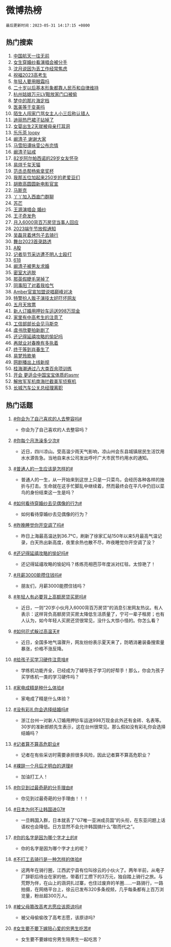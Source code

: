 # 微博热榜

`最后更新时间：2023-05-31 14:17:15 +0800`

## 热门搜索

1. [中国航天一往无前](https://m.weibo.cn/search?containerid=100103type%3D1%26t%3D10%26q%3D%23%E4%B8%AD%E5%9B%BD%E8%88%AA%E5%A4%A9%E4%B8%80%E5%BE%80%E6%97%A0%E5%89%8D%23&stream_entry_id=51&isnewpage=1&extparam=seat%3D1%26c_type%3D51%26filter_type%3Drealtimehot%26cate%3D10103%26dgr%3D0%26stream_entry_id%3D51%26pos%3D0%26display_time%3D1685513833%26pre_seqid%3D168551383385304829198&luicode=10000011&lfid=106003type%253D25%2526t%253D3%2526disable_hot%253D1%2526filter_type%253Drealtimehot)
1. [女生穿婚纱看演唱会被分手](https://m.weibo.cn/search?containerid=100103type%3D1%26t%3D10%26q%3D%23%E5%A5%B3%E7%94%9F%E7%A9%BF%E5%A9%9A%E7%BA%B1%E7%9C%8B%E6%BC%94%E5%94%B1%E4%BC%9A%E8%A2%AB%E5%88%86%E6%89%8B%23&stream_entry_id=31&isnewpage=1&extparam=seat%3D1%26lcate%3D5001%26c_type%3D31%26realpos%3D1%26cate%3D5001%26band_rank%3D1%26pos%3D0%26stream_entry_id%3D31%26filter_type%3Drealtimehot%26flag%3D2%26q%3D%2523%25E5%25A5%25B3%25E7%2594%259F%25E7%25A9%25BF%25E5%25A9%259A%25E7%25BA%25B1%25E7%259C%258B%25E6%25BC%2594%25E5%2594%25B1%25E4%25BC%259A%25E8%25A2%25AB%25E5%2588%2586%25E6%2589%258B%2523%26dgr%3D0%26display_time%3D1685513833%26pre_seqid%3D168551383385304829198&luicode=10000011&lfid=106003type%253D25%2526t%253D3%2526disable_hot%253D1%2526filter_type%253Drealtimehot)
1. [沈月说因为丢工作经常焦虑](https://m.weibo.cn/search?containerid=100103type%3D1%26t%3D10%26q%3D%23%E6%B2%88%E6%9C%88%E8%AF%B4%E5%9B%A0%E4%B8%BA%E4%B8%A2%E5%B7%A5%E4%BD%9C%E7%BB%8F%E5%B8%B8%E7%84%A6%E8%99%91%23&stream_entry_id=31&isnewpage=1&extparam=seat%3D1%26lcate%3D5001%26c_type%3D31%26realpos%3D2%26cate%3D5001%26band_rank%3D2%26pos%3D1%26stream_entry_id%3D31%26filter_type%3Drealtimehot%26flag%3D2%26q%3D%2523%25E6%25B2%2588%25E6%259C%2588%25E8%25AF%25B4%25E5%259B%25A0%25E4%25B8%25BA%25E4%25B8%25A2%25E5%25B7%25A5%25E4%25BD%259C%25E7%25BB%258F%25E5%25B8%25B8%25E7%2584%25A6%25E8%2599%2591%2523%26dgr%3D0%26display_time%3D1685513833%26pre_seqid%3D168551383385304829198&luicode=10000011&lfid=106003type%253D25%2526t%253D3%2526disable_hot%253D1%2526filter_type%253Drealtimehot)
1. [祝福2023高考生](https://m.weibo.cn/search?containerid=100103type%3D1%26t%3D10%26q%3D%23%E7%A5%9D%E7%A6%8F2023%E9%AB%98%E8%80%83%E7%94%9F%23&stream_entry_id=31&isnewpage=1&extparam=seat%3D1%26lcate%3D5001%26c_type%3D31%26realpos%3D3%26cate%3D5001%26band_rank%3D3%26pos%3D2%26stream_entry_id%3D31%26filter_type%3Drealtimehot%26flag%3D0%26q%3D%2523%25E7%25A5%259D%25E7%25A6%258F2023%25E9%25AB%2598%25E8%2580%2583%25E7%2594%259F%2523%26dgr%3D0%26display_time%3D1685513833%26pre_seqid%3D168551383385304829198&luicode=10000011&lfid=106003type%253D25%2526t%253D3%2526disable_hot%253D1%2526filter_type%253Drealtimehot)
1. [年轻人要用眼霜吗](https://m.weibo.cn/search?containerid=100103type%3D1%26t%3D10%26q%3D%23%E5%B9%B4%E8%BD%BB%E4%BA%BA%E8%A6%81%E7%94%A8%E7%9C%BC%E9%9C%9C%E5%90%97%23&stream_entry_id=31&isnewpage=1&extparam=seat%3D1%26c_type%3D31%26cate%3D5001%26band_rank%3D4%26pos%3D3%26dgr%3D0%26lcate%3D5001%26is_ad_pos%3D1%26filter_type%3Drealtimehot%26stream_entry_id%3D31%26adid%3D190485%26q%3D%2523%25E5%25B9%25B4%25E8%25BD%25BB%25E4%25BA%25BA%25E8%25A6%2581%25E7%2594%25A8%25E7%259C%25BC%25E9%259C%259C%25E5%2590%2597%2523%26topic_ad%3D1%26display_time%3D1685513833%26pre_seqid%3D168551383385304829198&luicode=10000011&lfid=106003type%253D25%2526t%253D3%2526disable_hot%253D1%2526filter_type%253Drealtimehot)
1. [二十岁以后基本形象都靠人民币和自律维持](https://m.weibo.cn/search?containerid=100103type%3D1%26t%3D10%26q%3D%E4%BA%8C%E5%8D%81%E5%B2%81%E4%BB%A5%E5%90%8E%E5%9F%BA%E6%9C%AC%E5%BD%A2%E8%B1%A1%E9%83%BD%E9%9D%A0%E4%BA%BA%E6%B0%91%E5%B8%81%E5%92%8C%E8%87%AA%E5%BE%8B%E7%BB%B4%E6%8C%81&stream_entry_id=31&isnewpage=1&extparam=seat%3D1%26lcate%3D5001%26c_type%3D31%26realpos%3D4%26cate%3D5001%26band_rank%3D4%26pos%3D4%26stream_entry_id%3D31%26filter_type%3Drealtimehot%26flag%3D2%26q%3D%25E4%25BA%258C%25E5%258D%2581%25E5%25B2%2581%25E4%25BB%25A5%25E5%2590%258E%25E5%259F%25BA%25E6%259C%25AC%25E5%25BD%25A2%25E8%25B1%25A1%25E9%2583%25BD%25E9%259D%25A0%25E4%25BA%25BA%25E6%25B0%2591%25E5%25B8%2581%25E5%2592%258C%25E8%2587%25AA%25E5%25BE%258B%25E7%25BB%25B4%25E6%258C%2581%26dgr%3D0%26display_time%3D1685513833%26pre_seqid%3D168551383385304829198&luicode=10000011&lfid=106003type%253D25%2526t%253D3%2526disable_hot%253D1%2526filter_type%253Drealtimehot)
1. [杭州姑娘万元LV鞋放家门口被偷](https://m.weibo.cn/search?containerid=100103type%3D1%26t%3D10%26q%3D%23%E6%9D%AD%E5%B7%9E%E5%A7%91%E5%A8%98%E4%B8%87%E5%85%83LV%E9%9E%8B%E6%94%BE%E5%AE%B6%E9%97%A8%E5%8F%A3%E8%A2%AB%E5%81%B7%23&stream_entry_id=31&isnewpage=1&extparam=seat%3D1%26lcate%3D5001%26c_type%3D31%26realpos%3D5%26cate%3D5001%26band_rank%3D5%26pos%3D5%26stream_entry_id%3D31%26filter_type%3Drealtimehot%26flag%3D2%26q%3D%2523%25E6%259D%25AD%25E5%25B7%259E%25E5%25A7%2591%25E5%25A8%2598%25E4%25B8%2587%25E5%2585%2583LV%25E9%259E%258B%25E6%2594%25BE%25E5%25AE%25B6%25E9%2597%25A8%25E5%258F%25A3%25E8%25A2%25AB%25E5%2581%25B7%2523%26dgr%3D0%26display_time%3D1685513833%26pre_seqid%3D168551383385304829198&luicode=10000011&lfid=106003type%253D25%2526t%253D3%2526disable_hot%253D1%2526filter_type%253Drealtimehot)
1. [梦中的那片海定档](https://m.weibo.cn/search?containerid=100103type%3D1%26t%3D10%26q%3D%23%E6%A2%A6%E4%B8%AD%E7%9A%84%E9%82%A3%E7%89%87%E6%B5%B7%E5%AE%9A%E6%A1%A3%23&stream_entry_id=31&isnewpage=1&extparam=seat%3D1%26lcate%3D5001%26c_type%3D31%26realpos%3D6%26cate%3D5001%26band_rank%3D6%26pos%3D6%26stream_entry_id%3D31%26filter_type%3Drealtimehot%26flag%3D16%26q%3D%2523%25E6%25A2%25A6%25E4%25B8%25AD%25E7%259A%2584%25E9%2582%25A3%25E7%2589%2587%25E6%25B5%25B7%25E5%25AE%259A%25E6%25A1%25A3%2523%26dgr%3D0%26display_time%3D1685513833%26pre_seqid%3D168551383385304829198&luicode=10000011&lfid=106003type%253D25%2526t%253D3%2526disable_hot%253D1%2526filter_type%253Drealtimehot)
1. [医美等于变美吗](https://m.weibo.cn/search?containerid=100103type%3D1%26t%3D10%26q%3D%23%E5%8C%BB%E7%BE%8E%E7%AD%89%E4%BA%8E%E5%8F%98%E7%BE%8E%E5%90%97%23&stream_entry_id=31&isnewpage=1&extparam=seat%3D1%26c_type%3D31%26cate%3D5001%26band_rank%3D7%26pos%3D7%26dgr%3D0%26lcate%3D5001%26is_ad_pos%3D1%26filter_type%3Drealtimehot%26stream_entry_id%3D31%26adid%3D190483%26q%3D%2523%25E5%258C%25BB%25E7%25BE%258E%25E7%25AD%2589%25E4%25BA%258E%25E5%258F%2598%25E7%25BE%258E%25E5%2590%2597%2523%26topic_ad%3D1%26display_time%3D1685513833%26pre_seqid%3D168551383385304829198&luicode=10000011&lfid=106003type%253D25%2526t%253D3%2526disable_hot%253D1%2526filter_type%253Drealtimehot)
1. [陌生人闯家门骂女主人小三后称认错人](https://m.weibo.cn/search?containerid=100103type%3D1%26t%3D10%26q%3D%23%E9%99%8C%E7%94%9F%E4%BA%BA%E9%97%AF%E5%AE%B6%E9%97%A8%E9%AA%82%E5%A5%B3%E4%B8%BB%E4%BA%BA%E5%B0%8F%E4%B8%89%E5%90%8E%E7%A7%B0%E8%AE%A4%E9%94%99%E4%BA%BA%23&stream_entry_id=31&isnewpage=1&extparam=seat%3D1%26lcate%3D5001%26c_type%3D31%26realpos%3D7%26cate%3D5001%26band_rank%3D7%26pos%3D8%26stream_entry_id%3D31%26filter_type%3Drealtimehot%26flag%3D1%26q%3D%2523%25E9%2599%258C%25E7%2594%259F%25E4%25BA%25BA%25E9%2597%25AF%25E5%25AE%25B6%25E9%2597%25A8%25E9%25AA%2582%25E5%25A5%25B3%25E4%25B8%25BB%25E4%25BA%25BA%25E5%25B0%258F%25E4%25B8%2589%25E5%2590%258E%25E7%25A7%25B0%25E8%25AE%25A4%25E9%2594%2599%25E4%25BA%25BA%2523%26dgr%3D0%26display_time%3D1685513833%26pre_seqid%3D168551383385304829198&luicode=10000011&lfid=106003type%253D25%2526t%253D3%2526disable_hot%253D1%2526filter_type%253Drealtimehot)
1. [迪丽热巴裙子钻掉了](https://m.weibo.cn/search?containerid=100103type%3D1%26t%3D10%26q%3D%23%E8%BF%AA%E4%B8%BD%E7%83%AD%E5%B7%B4%E8%A3%99%E5%AD%90%E9%92%BB%E6%8E%89%E4%BA%86%23&stream_entry_id=31&isnewpage=1&extparam=seat%3D1%26lcate%3D5001%26c_type%3D31%26realpos%3D8%26cate%3D5001%26band_rank%3D8%26pos%3D9%26stream_entry_id%3D31%26filter_type%3Drealtimehot%26flag%3D0%26q%3D%2523%25E8%25BF%25AA%25E4%25B8%25BD%25E7%2583%25AD%25E5%25B7%25B4%25E8%25A3%2599%25E5%25AD%2590%25E9%2592%25BB%25E6%258E%2589%25E4%25BA%2586%2523%26dgr%3D0%26display_time%3D1685513833%26pre_seqid%3D168551383385304829198&luicode=10000011&lfid=106003type%253D25%2526t%253D3%2526disable_hot%253D1%2526filter_type%253Drealtimehot)
1. [女婴出生2天就被母亲打耳洞](https://m.weibo.cn/search?containerid=100103type%3D1%26t%3D10%26q%3D%23%E5%A5%B3%E5%A9%B4%E5%87%BA%E7%94%9F2%E5%A4%A9%E5%B0%B1%E8%A2%AB%E6%AF%8D%E4%BA%B2%E6%89%93%E8%80%B3%E6%B4%9E%23&stream_entry_id=31&isnewpage=1&extparam=seat%3D1%26lcate%3D5001%26c_type%3D31%26realpos%3D9%26cate%3D5001%26band_rank%3D9%26pos%3D10%26stream_entry_id%3D31%26filter_type%3Drealtimehot%26flag%3D0%26q%3D%2523%25E5%25A5%25B3%25E5%25A9%25B4%25E5%2587%25BA%25E7%2594%259F2%25E5%25A4%25A9%25E5%25B0%25B1%25E8%25A2%25AB%25E6%25AF%258D%25E4%25BA%25B2%25E6%2589%2593%25E8%2580%25B3%25E6%25B4%259E%2523%26dgr%3D0%26display_time%3D1685513833%26pre_seqid%3D168551383385304829198&luicode=10000011&lfid=106003type%253D25%2526t%253D3%2526disable_hot%253D1%2526filter_type%253Drealtimehot)
1. [乐乐茶 loopy](https://m.weibo.cn/search?containerid=100103type%3D1%26t%3D10%26q%3D%E4%B9%90%E4%B9%90%E8%8C%B6+loopy&stream_entry_id=31&isnewpage=1&extparam=seat%3D1%26lcate%3D5001%26c_type%3D31%26realpos%3D10%26cate%3D5001%26band_rank%3D10%26pos%3D11%26stream_entry_id%3D31%26filter_type%3Drealtimehot%26flag%3D1%26q%3D%25E4%25B9%2590%25E4%25B9%2590%25E8%258C%25B6%2520loopy%26dgr%3D0%26display_time%3D1685513833%26pre_seqid%3D168551383385304829198&luicode=10000011&lfid=106003type%253D25%2526t%253D3%2526disable_hot%253D1%2526filter_type%253Drealtimehot)
1. [阚清子 谢谢大家](https://m.weibo.cn/search?containerid=100103type%3D1%26t%3D10%26q%3D%E9%98%9A%E6%B8%85%E5%AD%90+%E8%B0%A2%E8%B0%A2%E5%A4%A7%E5%AE%B6&stream_entry_id=31&isnewpage=1&extparam=seat%3D1%26lcate%3D5001%26c_type%3D31%26realpos%3D11%26cate%3D5001%26band_rank%3D11%26pos%3D12%26stream_entry_id%3D31%26filter_type%3Drealtimehot%26flag%3D2%26q%3D%25E9%2598%259A%25E6%25B8%2585%25E5%25AD%2590%2520%25E8%25B0%25A2%25E8%25B0%25A2%25E5%25A4%25A7%25E5%25AE%25B6%26dgr%3D0%26display_time%3D1685513833%26pre_seqid%3D168551383385304829198&luicode=10000011&lfid=106003type%253D25%2526t%253D3%2526disable_hot%253D1%2526filter_type%253Drealtimehot)
1. [马雪阳谭咏雯公布恋情](https://m.weibo.cn/search?containerid=100103type%3D1%26t%3D10%26q%3D%23%E9%A9%AC%E9%9B%AA%E9%98%B3%E8%B0%AD%E5%92%8F%E9%9B%AF%E5%85%AC%E5%B8%83%E6%81%8B%E6%83%85%23&stream_entry_id=31&isnewpage=1&extparam=seat%3D1%26lcate%3D5001%26c_type%3D31%26realpos%3D12%26cate%3D5001%26band_rank%3D12%26pos%3D13%26stream_entry_id%3D31%26filter_type%3Drealtimehot%26flag%3D1%26q%3D%2523%25E9%25A9%25AC%25E9%259B%25AA%25E9%2598%25B3%25E8%25B0%25AD%25E5%2592%258F%25E9%259B%25AF%25E5%2585%25AC%25E5%25B8%2583%25E6%2581%258B%25E6%2583%2585%2523%26dgr%3D0%26display_time%3D1685513833%26pre_seqid%3D168551383385304829198&luicode=10000011&lfid=106003type%253D25%2526t%253D3%2526disable_hot%253D1%2526filter_type%253Drealtimehot)
1. [阚清子钻戒](https://m.weibo.cn/search?containerid=100103type%3D1%26t%3D10%26q%3D%23%E9%98%9A%E6%B8%85%E5%AD%90%E9%92%BB%E6%88%92%23&stream_entry_id=31&isnewpage=1&extparam=seat%3D1%26lcate%3D5001%26c_type%3D31%26realpos%3D13%26cate%3D5001%26band_rank%3D13%26pos%3D14%26stream_entry_id%3D31%26filter_type%3Drealtimehot%26flag%3D1%26q%3D%2523%25E9%2598%259A%25E6%25B8%2585%25E5%25AD%2590%25E9%2592%25BB%25E6%2588%2592%2523%26dgr%3D0%26display_time%3D1685513833%26pre_seqid%3D168551383385304829198&luicode=10000011&lfid=106003type%253D25%2526t%253D3%2526disable_hot%253D1%2526filter_type%253Drealtimehot)
1. [82岁阿尔帕西诺的29岁女友怀孕](https://m.weibo.cn/search?containerid=100103type%3D1%26t%3D10%26q%3D%2382%E5%B2%81%E9%98%BF%E5%B0%94%E5%B8%95%E8%A5%BF%E8%AF%BA%E7%9A%8429%E5%B2%81%E5%A5%B3%E5%8F%8B%E6%80%80%E5%AD%95%23&stream_entry_id=31&isnewpage=1&extparam=seat%3D1%26lcate%3D5001%26c_type%3D31%26realpos%3D14%26cate%3D5001%26band_rank%3D14%26pos%3D15%26stream_entry_id%3D31%26filter_type%3Drealtimehot%26flag%3D0%26q%3D%252382%25E5%25B2%2581%25E9%2598%25BF%25E5%25B0%2594%25E5%25B8%2595%25E8%25A5%25BF%25E8%25AF%25BA%25E7%259A%258429%25E5%25B2%2581%25E5%25A5%25B3%25E5%258F%258B%25E6%2580%2580%25E5%25AD%2595%2523%26dgr%3D0%26display_time%3D1685513833%26pre_seqid%3D168551383385304829198&luicode=10000011&lfid=106003type%253D25%2526t%253D3%2526disable_hot%253D1%2526filter_type%253Drealtimehot)
1. [易烊千玺天猫](https://m.weibo.cn/search?containerid=100103type%3D1%26t%3D10%26q%3D%23%E6%98%93%E7%83%8A%E5%8D%83%E7%8E%BA%E5%A4%A9%E7%8C%AB%23&stream_entry_id=31&isnewpage=1&extparam=seat%3D1%26lcate%3D5001%26c_type%3D31%26realpos%3D15%26cate%3D5001%26band_rank%3D15%26pos%3D16%26stream_entry_id%3D31%26filter_type%3Drealtimehot%26flag%3D0%26adid%3D191129%26q%3D%2523%25E6%2598%2593%25E7%2583%258A%25E5%258D%2583%25E7%258E%25BA%25E5%25A4%25A9%25E7%258C%25AB%2523%26dgr%3D0%26display_time%3D1685513833%26pre_seqid%3D168551383385304829198&luicode=10000011&lfid=106003type%253D25%2526t%253D3%2526disable_hot%253D1%2526filter_type%253Drealtimehot)
1. [范丞丞帮杨紫拿奖杯](https://m.weibo.cn/search?containerid=100103type%3D1%26t%3D10%26q%3D%23%E8%8C%83%E4%B8%9E%E4%B8%9E%E5%B8%AE%E6%9D%A8%E7%B4%AB%E6%8B%BF%E5%A5%96%E6%9D%AF%23&stream_entry_id=31&isnewpage=1&extparam=seat%3D1%26lcate%3D5001%26c_type%3D31%26realpos%3D16%26cate%3D5001%26band_rank%3D16%26pos%3D17%26stream_entry_id%3D31%26filter_type%3Drealtimehot%26flag%3D1%26q%3D%2523%25E8%258C%2583%25E4%25B8%259E%25E4%25B8%259E%25E5%25B8%25AE%25E6%259D%25A8%25E7%25B4%25AB%25E6%258B%25BF%25E5%25A5%2596%25E6%259D%25AF%2523%26dgr%3D0%26display_time%3D1685513833%26pre_seqid%3D168551383385304829198&luicode=10000011&lfid=106003type%253D25%2526t%253D3%2526disable_hot%253D1%2526filter_type%253Drealtimehot)
1. [我那五位加起来250岁的老爱豆们](https://m.weibo.cn/search?containerid=100103type%3D1%26t%3D10%26q%3D%23%E6%88%91%E9%82%A3%E4%BA%94%E4%BD%8D%E5%8A%A0%E8%B5%B7%E6%9D%A5250%E5%B2%81%E7%9A%84%E8%80%81%E7%88%B1%E8%B1%86%E4%BB%AC%23&stream_entry_id=31&isnewpage=1&extparam=seat%3D1%26lcate%3D5001%26c_type%3D31%26realpos%3D17%26cate%3D5001%26band_rank%3D17%26pos%3D18%26stream_entry_id%3D31%26filter_type%3Drealtimehot%26flag%3D1%26q%3D%2523%25E6%2588%2591%25E9%2582%25A3%25E4%25BA%2594%25E4%25BD%258D%25E5%258A%25A0%25E8%25B5%25B7%25E6%259D%25A5250%25E5%25B2%2581%25E7%259A%2584%25E8%2580%2581%25E7%2588%25B1%25E8%25B1%2586%25E4%25BB%25AC%2523%26dgr%3D0%26display_time%3D1685513833%26pre_seqid%3D168551383385304829198&luicode=10000011&lfid=106003type%253D25%2526t%253D3%2526disable_hot%253D1%2526filter_type%253Drealtimehot)
1. [胡歌高圆圆新电影官宣](https://m.weibo.cn/search?containerid=100103type%3D1%26t%3D10%26q%3D%23%E8%83%A1%E6%AD%8C%E9%AB%98%E5%9C%86%E5%9C%86%E6%96%B0%E7%94%B5%E5%BD%B1%E5%AE%98%E5%AE%A3%23&stream_entry_id=31&isnewpage=1&extparam=seat%3D1%26lcate%3D5001%26c_type%3D31%26realpos%3D18%26cate%3D5001%26band_rank%3D18%26pos%3D19%26stream_entry_id%3D31%26filter_type%3Drealtimehot%26flag%3D0%26q%3D%2523%25E8%2583%25A1%25E6%25AD%258C%25E9%25AB%2598%25E5%259C%2586%25E5%259C%2586%25E6%2596%25B0%25E7%2594%25B5%25E5%25BD%25B1%25E5%25AE%2598%25E5%25AE%25A3%2523%26dgr%3D0%26display_time%3D1685513833%26pre_seqid%3D168551383385304829198&luicode=10000011&lfid=106003type%253D25%2526t%253D3%2526disable_hot%253D1%2526filter_type%253Drealtimehot)
1. [马斯克](https://m.weibo.cn/search?containerid=100103type%3D1%26t%3D10%26q%3D%E9%A9%AC%E6%96%AF%E5%85%8B&stream_entry_id=31&isnewpage=1&extparam=seat%3D1%26lcate%3D5001%26c_type%3D31%26realpos%3D19%26cate%3D5001%26band_rank%3D19%26pos%3D20%26stream_entry_id%3D31%26filter_type%3Drealtimehot%26flag%3D1%26q%3D%25E9%25A9%25AC%25E6%2596%25AF%25E5%2585%258B%26dgr%3D0%26display_time%3D1685513833%26pre_seqid%3D168551383385304829198&luicode=10000011&lfid=106003type%253D25%2526t%253D3%2526disable_hot%253D1%2526filter_type%253Drealtimehot)
1. [丫丫加入西直门群聊](https://m.weibo.cn/search?containerid=100103type%3D1%26t%3D10%26q%3D%23%E4%B8%AB%E4%B8%AB%E5%8A%A0%E5%85%A5%E8%A5%BF%E7%9B%B4%E9%97%A8%E7%BE%A4%E8%81%8A%23&stream_entry_id=31&isnewpage=1&extparam=seat%3D1%26lcate%3D5001%26c_type%3D31%26realpos%3D20%26cate%3D5001%26band_rank%3D20%26pos%3D21%26stream_entry_id%3D31%26filter_type%3Drealtimehot%26flag%3D0%26q%3D%2523%25E4%25B8%25AB%25E4%25B8%25AB%25E5%258A%25A0%25E5%2585%25A5%25E8%25A5%25BF%25E7%259B%25B4%25E9%2597%25A8%25E7%25BE%25A4%25E8%2581%258A%2523%26dgr%3D0%26display_time%3D1685513833%26pre_seqid%3D168551383385304829198&luicode=10000011&lfid=106003type%253D25%2526t%253D3%2526disable_hot%253D1%2526filter_type%253Drealtimehot)
1. [苏芒](https://m.weibo.cn/search?containerid=100103type%3D1%26t%3D10%26q%3D%E8%8B%8F%E8%8A%92&stream_entry_id=31&isnewpage=1&extparam=seat%3D1%26lcate%3D5001%26c_type%3D31%26realpos%3D21%26cate%3D5001%26band_rank%3D21%26pos%3D22%26stream_entry_id%3D31%26filter_type%3Drealtimehot%26flag%3D0%26q%3D%25E8%258B%258F%25E8%258A%2592%26dgr%3D0%26display_time%3D1685513833%26pre_seqid%3D168551383385304829198&luicode=10000011&lfid=106003type%253D25%2526t%253D3%2526disable_hot%253D1%2526filter_type%253Drealtimehot)
1. [王源演唱会 婚纱](https://m.weibo.cn/search?containerid=100103type%3D1%26t%3D10%26q%3D%E7%8E%8B%E6%BA%90%E6%BC%94%E5%94%B1%E4%BC%9A+%E5%A9%9A%E7%BA%B1&stream_entry_id=31&isnewpage=1&extparam=seat%3D1%26lcate%3D5001%26c_type%3D31%26realpos%3D22%26cate%3D5001%26band_rank%3D22%26pos%3D23%26stream_entry_id%3D31%26filter_type%3Drealtimehot%26flag%3D0%26q%3D%25E7%258E%258B%25E6%25BA%2590%25E6%25BC%2594%25E5%2594%25B1%25E4%25BC%259A%2520%25E5%25A9%259A%25E7%25BA%25B1%26dgr%3D0%26display_time%3D1685513833%26pre_seqid%3D168551383385304829198&luicode=10000011&lfid=106003type%253D25%2526t%253D3%2526disable_hot%253D1%2526filter_type%253Drealtimehot)
1. [王子奇发色](https://m.weibo.cn/search?containerid=100103type%3D1%26t%3D10%26q%3D%E7%8E%8B%E5%AD%90%E5%A5%87%E5%8F%91%E8%89%B2&stream_entry_id=31&isnewpage=1&extparam=seat%3D1%26lcate%3D5001%26c_type%3D31%26realpos%3D23%26cate%3D5001%26band_rank%3D23%26pos%3D24%26stream_entry_id%3D31%26filter_type%3Drealtimehot%26flag%3D1%26q%3D%25E7%258E%258B%25E5%25AD%2590%25E5%25A5%2587%25E5%258F%2591%25E8%2589%25B2%26dgr%3D0%26display_time%3D1685513833%26pre_seqid%3D168551383385304829198&luicode=10000011&lfid=106003type%253D25%2526t%253D3%2526disable_hot%253D1%2526filter_type%253Drealtimehot)
1. [月入6000背百万房贷当事人回应](https://m.weibo.cn/search?containerid=100103type%3D1%26t%3D10%26q%3D%23%E6%9C%88%E5%85%A56000%E8%83%8C%E7%99%BE%E4%B8%87%E6%88%BF%E8%B4%B7%E5%BD%93%E4%BA%8B%E4%BA%BA%E5%9B%9E%E5%BA%94%23&stream_entry_id=31&isnewpage=1&extparam=seat%3D1%26lcate%3D5001%26c_type%3D31%26realpos%3D24%26cate%3D5001%26band_rank%3D24%26pos%3D25%26stream_entry_id%3D31%26filter_type%3Drealtimehot%26flag%3D1%26q%3D%2523%25E6%259C%2588%25E5%2585%25A56000%25E8%2583%258C%25E7%2599%25BE%25E4%25B8%2587%25E6%2588%25BF%25E8%25B4%25B7%25E5%25BD%2593%25E4%25BA%258B%25E4%25BA%25BA%25E5%259B%259E%25E5%25BA%2594%2523%26dgr%3D0%26display_time%3D1685513833%26pre_seqid%3D168551383385304829198&luicode=10000011&lfid=106003type%253D25%2526t%253D3%2526disable_hot%253D1%2526filter_type%253Drealtimehot)
1. [2023端午节放假通知](https://m.weibo.cn/search?containerid=100103type%3D1%26t%3D10%26q%3D%232023%E7%AB%AF%E5%8D%88%E8%8A%82%E6%94%BE%E5%81%87%E9%80%9A%E7%9F%A5%23&stream_entry_id=31&isnewpage=1&extparam=seat%3D1%26lcate%3D5001%26c_type%3D31%26realpos%3D25%26cate%3D5001%26band_rank%3D25%26pos%3D26%26stream_entry_id%3D31%26filter_type%3Drealtimehot%26flag%3D0%26q%3D%25232023%25E7%25AB%25AF%25E5%258D%2588%25E8%258A%2582%25E6%2594%25BE%25E5%2581%2587%25E9%2580%259A%25E7%259F%25A5%2523%26dgr%3D0%26display_time%3D1685513833%26pre_seqid%3D168551383385304829198&luicode=10000011&lfid=106003type%253D25%2526t%253D3%2526disable_hot%253D1%2526filter_type%253Drealtimehot)
1. [吴磊背着烤包子去骑行](https://m.weibo.cn/search?containerid=100103type%3D1%26t%3D10%26q%3D%23%E5%90%B4%E7%A3%8A%E8%83%8C%E7%9D%80%E7%83%A4%E5%8C%85%E5%AD%90%E5%8E%BB%E9%AA%91%E8%A1%8C%23&stream_entry_id=31&isnewpage=1&extparam=seat%3D1%26lcate%3D5001%26c_type%3D31%26realpos%3D26%26cate%3D5001%26band_rank%3D26%26pos%3D27%26stream_entry_id%3D31%26filter_type%3Drealtimehot%26flag%3D0%26q%3D%2523%25E5%2590%25B4%25E7%25A3%258A%25E8%2583%258C%25E7%259D%2580%25E7%2583%25A4%25E5%258C%2585%25E5%25AD%2590%25E5%258E%25BB%25E9%25AA%2591%25E8%25A1%258C%2523%26dgr%3D0%26display_time%3D1685513833%26pre_seqid%3D168551383385304829198&luicode=10000011&lfid=106003type%253D25%2526t%253D3%2526disable_hot%253D1%2526filter_type%253Drealtimehot)
1. [舞台2023首录路透](https://m.weibo.cn/search?containerid=100103type%3D1%26t%3D10%26q%3D%23%E8%88%9E%E5%8F%B02023%E9%A6%96%E5%BD%95%E8%B7%AF%E9%80%8F%23&stream_entry_id=31&isnewpage=1&extparam=seat%3D1%26lcate%3D5001%26c_type%3D31%26realpos%3D27%26cate%3D5001%26band_rank%3D27%26pos%3D28%26stream_entry_id%3D31%26filter_type%3Drealtimehot%26flag%3D1%26q%3D%2523%25E8%2588%259E%25E5%258F%25B02023%25E9%25A6%2596%25E5%25BD%2595%25E8%25B7%25AF%25E9%2580%258F%2523%26dgr%3D0%26display_time%3D1685513833%26pre_seqid%3D168551383385304829198&luicode=10000011&lfid=106003type%253D25%2526t%253D3%2526disable_hot%253D1%2526filter_type%253Drealtimehot)
1. [A股](https://m.weibo.cn/search?containerid=100103type%3D1%26t%3D10%26q%3DA%E8%82%A1&stream_entry_id=31&isnewpage=1&extparam=seat%3D1%26lcate%3D5001%26c_type%3D31%26realpos%3D28%26cate%3D5001%26band_rank%3D28%26pos%3D29%26stream_entry_id%3D31%26filter_type%3Drealtimehot%26flag%3D0%26q%3DA%25E8%2582%25A1%26dgr%3D0%26display_time%3D1685513833%26pre_seqid%3D168551383385304829198&luicode=10000011&lfid=106003type%253D25%2526t%253D3%2526disable_hot%253D1%2526filter_type%253Drealtimehot)
1. [记者毕节采访遭不明人士殴打](https://m.weibo.cn/search?containerid=100103type%3D1%26t%3D10%26q%3D%E8%AE%B0%E8%80%85%E6%AF%95%E8%8A%82%E9%87%87%E8%AE%BF%E9%81%AD%E4%B8%8D%E6%98%8E%E4%BA%BA%E5%A3%AB%E6%AE%B4%E6%89%93&stream_entry_id=31&isnewpage=1&extparam=seat%3D1%26lcate%3D5001%26c_type%3D31%26realpos%3D29%26cate%3D5001%26band_rank%3D29%26pos%3D30%26stream_entry_id%3D31%26filter_type%3Drealtimehot%26flag%3D1%26q%3D%25E8%25AE%25B0%25E8%2580%2585%25E6%25AF%2595%25E8%258A%2582%25E9%2587%2587%25E8%25AE%25BF%25E9%2581%25AD%25E4%25B8%258D%25E6%2598%258E%25E4%25BA%25BA%25E5%25A3%25AB%25E6%25AE%25B4%25E6%2589%2593%26dgr%3D0%26display_time%3D1685513833%26pre_seqid%3D168551383385304829198&luicode=10000011&lfid=106003type%253D25%2526t%253D3%2526disable_hot%253D1%2526filter_type%253Drealtimehot)
1. [618](https://m.weibo.cn/search?containerid=100103type%3D1%26t%3D10%26q%3D618&stream_entry_id=31&isnewpage=1&extparam=seat%3D1%26lcate%3D5001%26c_type%3D31%26realpos%3D30%26cate%3D5001%26band_rank%3D30%26pos%3D31%26stream_entry_id%3D31%26filter_type%3Drealtimehot%26flag%3D1%26q%3D618%26dgr%3D0%26display_time%3D1685513833%26pre_seqid%3D168551383385304829198&luicode=10000011&lfid=106003type%253D25%2526t%253D3%2526disable_hot%253D1%2526filter_type%253Drealtimehot)
1. [阚清子被男友求婚](https://m.weibo.cn/search?containerid=100103type%3D1%26t%3D10%26q%3D%23%E9%98%9A%E6%B8%85%E5%AD%90%E8%A2%AB%E7%94%B7%E5%8F%8B%E6%B1%82%E5%A9%9A%23&stream_entry_id=31&isnewpage=1&extparam=seat%3D1%26lcate%3D5001%26c_type%3D31%26realpos%3D31%26cate%3D5001%26band_rank%3D31%26pos%3D32%26stream_entry_id%3D31%26filter_type%3Drealtimehot%26flag%3D0%26q%3D%2523%25E9%2598%259A%25E6%25B8%2585%25E5%25AD%2590%25E8%25A2%25AB%25E7%2594%25B7%25E5%258F%258B%25E6%25B1%2582%25E5%25A9%259A%2523%26dgr%3D0%26display_time%3D1685513833%26pre_seqid%3D168551383385304829198&luicode=10000011&lfid=106003type%253D25%2526t%253D3%2526disable_hot%253D1%2526filter_type%253Drealtimehot)
1. [密室大逃脱](https://m.weibo.cn/search?containerid=100103type%3D1%26t%3D10%26q%3D%E5%AF%86%E5%AE%A4%E5%A4%A7%E9%80%83%E8%84%B1&stream_entry_id=31&isnewpage=1&extparam=seat%3D1%26lcate%3D5001%26c_type%3D31%26realpos%3D32%26cate%3D5001%26band_rank%3D32%26pos%3D33%26stream_entry_id%3D31%26filter_type%3Drealtimehot%26flag%3D0%26q%3D%25E5%25AF%2586%25E5%25AE%25A4%25E5%25A4%25A7%25E9%2580%2583%25E8%2584%25B1%26dgr%3D0%26display_time%3D1685513833%26pre_seqid%3D168551383385304829198&luicode=10000011&lfid=106003type%253D25%2526t%253D3%2526disable_hot%253D1%2526filter_type%253Drealtimehot)
1. [那英假睫毛哭掉了](https://m.weibo.cn/search?containerid=100103type%3D1%26t%3D10%26q%3D%23%E9%82%A3%E8%8B%B1%E5%81%87%E7%9D%AB%E6%AF%9B%E5%93%AD%E6%8E%89%E4%BA%86%23&stream_entry_id=31&isnewpage=1&extparam=seat%3D1%26lcate%3D5001%26c_type%3D31%26realpos%3D33%26cate%3D5001%26band_rank%3D33%26pos%3D34%26stream_entry_id%3D31%26filter_type%3Drealtimehot%26flag%3D1%26q%3D%2523%25E9%2582%25A3%25E8%258B%25B1%25E5%2581%2587%25E7%259D%25AB%25E6%25AF%259B%25E5%2593%25AD%25E6%258E%2589%25E4%25BA%2586%2523%26dgr%3D0%26display_time%3D1685513833%26pre_seqid%3D168551383385304829198&luicode=10000011&lfid=106003type%253D25%2526t%253D3%2526disable_hot%253D1%2526filter_type%253Drealtimehot)
1. [同事阳了对着我哈气](https://m.weibo.cn/search?containerid=100103type%3D1%26t%3D10%26q%3D%23%E5%90%8C%E4%BA%8B%E9%98%B3%E4%BA%86%E5%AF%B9%E7%9D%80%E6%88%91%E5%93%88%E6%B0%94%23&stream_entry_id=31&isnewpage=1&extparam=seat%3D1%26lcate%3D5001%26c_type%3D31%26realpos%3D34%26cate%3D5001%26band_rank%3D34%26pos%3D35%26stream_entry_id%3D31%26filter_type%3Drealtimehot%26flag%3D1%26q%3D%2523%25E5%2590%258C%25E4%25BA%258B%25E9%2598%25B3%25E4%25BA%2586%25E5%25AF%25B9%25E7%259D%2580%25E6%2588%2591%25E5%2593%2588%25E6%25B0%2594%2523%26dgr%3D0%26display_time%3D1685513833%26pre_seqid%3D168551383385304829198&luicode=10000011&lfid=106003type%253D25%2526t%253D3%2526disable_hot%253D1%2526filter_type%253Drealtimehot)
1. [Amber官宣加盟说唱巅峰对决](https://m.weibo.cn/search?containerid=100103type%3D1%26t%3D10%26q%3D%23Amber%E5%AE%98%E5%AE%A3%E5%8A%A0%E7%9B%9F%E8%AF%B4%E5%94%B1%E5%B7%85%E5%B3%B0%E5%AF%B9%E5%86%B3%23&stream_entry_id=31&isnewpage=1&extparam=seat%3D1%26lcate%3D5001%26c_type%3D31%26realpos%3D35%26cate%3D5001%26band_rank%3D35%26pos%3D36%26stream_entry_id%3D31%26filter_type%3Drealtimehot%26flag%3D0%26q%3D%2523Amber%25E5%25AE%2598%25E5%25AE%25A3%25E5%258A%25A0%25E7%259B%259F%25E8%25AF%25B4%25E5%2594%25B1%25E5%25B7%2585%25E5%25B3%25B0%25E5%25AF%25B9%25E5%2586%25B3%2523%26dgr%3D0%26display_time%3D1685513833%26pre_seqid%3D168551383385304829198&luicode=10000011&lfid=106003type%253D25%2526t%253D3%2526disable_hot%253D1%2526filter_type%253Drealtimehot)
1. [特警扮人贩子演技太好吓坏网友](https://m.weibo.cn/search?containerid=100103type%3D1%26t%3D10%26q%3D%23%E7%89%B9%E8%AD%A6%E6%89%AE%E4%BA%BA%E8%B4%A9%E5%AD%90%E6%BC%94%E6%8A%80%E5%A4%AA%E5%A5%BD%E5%90%93%E5%9D%8F%E7%BD%91%E5%8F%8B%23&stream_entry_id=31&isnewpage=1&extparam=seat%3D1%26lcate%3D5001%26c_type%3D31%26realpos%3D36%26cate%3D5001%26band_rank%3D36%26pos%3D37%26stream_entry_id%3D31%26filter_type%3Drealtimehot%26flag%3D1%26q%3D%2523%25E7%2589%25B9%25E8%25AD%25A6%25E6%2589%25AE%25E4%25BA%25BA%25E8%25B4%25A9%25E5%25AD%2590%25E6%25BC%2594%25E6%258A%2580%25E5%25A4%25AA%25E5%25A5%25BD%25E5%2590%2593%25E5%259D%258F%25E7%25BD%2591%25E5%258F%258B%2523%26dgr%3D0%26display_time%3D1685513833%26pre_seqid%3D168551383385304829198&luicode=10000011&lfid=106003type%253D25%2526t%253D3%2526disable_hot%253D1%2526filter_type%253Drealtimehot)
1. [五月天放票](https://m.weibo.cn/search?containerid=100103type%3D1%26t%3D10%26q%3D%E4%BA%94%E6%9C%88%E5%A4%A9%E6%94%BE%E7%A5%A8&stream_entry_id=31&isnewpage=1&extparam=seat%3D1%26lcate%3D5001%26c_type%3D31%26realpos%3D37%26cate%3D5001%26band_rank%3D37%26pos%3D38%26stream_entry_id%3D31%26filter_type%3Drealtimehot%26flag%3D0%26q%3D%25E4%25BA%2594%25E6%259C%2588%25E5%25A4%25A9%25E6%2594%25BE%25E7%25A5%25A8%26dgr%3D0%26display_time%3D1685513833%26pre_seqid%3D168551383385304829198&luicode=10000011&lfid=106003type%253D25%2526t%253D3%2526disable_hot%253D1%2526filter_type%253Drealtimehot)
1. [新人订婚用押钞车运送998万现金](https://m.weibo.cn/search?containerid=100103type%3D1%26t%3D10%26q%3D%23%E6%96%B0%E4%BA%BA%E8%AE%A2%E5%A9%9A%E7%94%A8%E6%8A%BC%E9%92%9E%E8%BD%A6%E8%BF%90%E9%80%81998%E4%B8%87%E7%8E%B0%E9%87%91%23&stream_entry_id=31&isnewpage=1&extparam=seat%3D1%26lcate%3D5001%26c_type%3D31%26realpos%3D38%26cate%3D5001%26band_rank%3D38%26pos%3D39%26stream_entry_id%3D31%26filter_type%3Drealtimehot%26flag%3D0%26q%3D%2523%25E6%2596%25B0%25E4%25BA%25BA%25E8%25AE%25A2%25E5%25A9%259A%25E7%2594%25A8%25E6%258A%25BC%25E9%2592%259E%25E8%25BD%25A6%25E8%25BF%2590%25E9%2580%2581998%25E4%25B8%2587%25E7%258E%25B0%25E9%2587%2591%2523%26dgr%3D0%26display_time%3D1685513833%26pre_seqid%3D168551383385304829198&luicode=10000011&lfid=106003type%253D25%2526t%253D3%2526disable_hot%253D1%2526filter_type%253Drealtimehot)
1. [家里有中高考生的注意了](https://m.weibo.cn/search?containerid=100103type%3D1%26t%3D10%26q%3D%23%E5%AE%B6%E9%87%8C%E6%9C%89%E4%B8%AD%E9%AB%98%E8%80%83%E7%94%9F%E7%9A%84%E6%B3%A8%E6%84%8F%E4%BA%86%23&stream_entry_id=31&isnewpage=1&extparam=seat%3D1%26lcate%3D5001%26c_type%3D31%26realpos%3D39%26cate%3D5001%26band_rank%3D39%26pos%3D40%26stream_entry_id%3D31%26filter_type%3Drealtimehot%26flag%3D1%26q%3D%2523%25E5%25AE%25B6%25E9%2587%258C%25E6%259C%2589%25E4%25B8%25AD%25E9%25AB%2598%25E8%2580%2583%25E7%2594%259F%25E7%259A%2584%25E6%25B3%25A8%25E6%2584%258F%25E4%25BA%2586%2523%26dgr%3D0%26display_time%3D1685513833%26pre_seqid%3D168551383385304829198&luicode=10000011&lfid=106003type%253D25%2526t%253D3%2526disable_hot%253D1%2526filter_type%253Drealtimehot)
1. [工信部部长会见马斯克](https://m.weibo.cn/search?containerid=100103type%3D1%26t%3D10%26q%3D%23%E5%B7%A5%E4%BF%A1%E9%83%A8%E9%83%A8%E9%95%BF%E4%BC%9A%E8%A7%81%E9%A9%AC%E6%96%AF%E5%85%8B%23&stream_entry_id=31&isnewpage=1&extparam=seat%3D1%26lcate%3D5001%26c_type%3D31%26realpos%3D40%26cate%3D5001%26band_rank%3D40%26pos%3D41%26stream_entry_id%3D31%26filter_type%3Drealtimehot%26flag%3D1%26q%3D%2523%25E5%25B7%25A5%25E4%25BF%25A1%25E9%2583%25A8%25E9%2583%25A8%25E9%2595%25BF%25E4%25BC%259A%25E8%25A7%2581%25E9%25A9%25AC%25E6%2596%25AF%25E5%2585%258B%2523%26dgr%3D0%26display_time%3D1685513833%26pre_seqid%3D168551383385304829198&luicode=10000011&lfid=106003type%253D25%2526t%253D3%2526disable_hot%253D1%2526filter_type%253Drealtimehot)
1. [虞书欣要拍新剧了](https://m.weibo.cn/search?containerid=100103type%3D1%26t%3D10%26q%3D%23%E8%99%9E%E4%B9%A6%E6%AC%A3%E8%A6%81%E6%8B%8D%E6%96%B0%E5%89%A7%E4%BA%86%23&stream_entry_id=31&isnewpage=1&extparam=seat%3D1%26lcate%3D5001%26c_type%3D31%26realpos%3D41%26cate%3D5001%26band_rank%3D41%26pos%3D42%26stream_entry_id%3D31%26filter_type%3Drealtimehot%26flag%3D1%26q%3D%2523%25E8%2599%259E%25E4%25B9%25A6%25E6%25AC%25A3%25E8%25A6%2581%25E6%258B%258D%25E6%2596%25B0%25E5%2589%25A7%25E4%25BA%2586%2523%26dgr%3D0%26display_time%3D1685513833%26pre_seqid%3D168551383385304829198&luicode=10000011&lfid=106003type%253D25%2526t%253D3%2526disable_hot%253D1%2526filter_type%253Drealtimehot)
1. [还记得延禧攻略的愉妃吗](https://m.weibo.cn/search?containerid=100103type%3D1%26t%3D10%26q%3D%23%E8%BF%98%E8%AE%B0%E5%BE%97%E5%BB%B6%E7%A6%A7%E6%94%BB%E7%95%A5%E7%9A%84%E6%84%89%E5%A6%83%E5%90%97%23&stream_entry_id=31&isnewpage=1&extparam=seat%3D1%26lcate%3D5001%26c_type%3D31%26realpos%3D42%26cate%3D5001%26band_rank%3D42%26pos%3D43%26stream_entry_id%3D31%26filter_type%3Drealtimehot%26flag%3D0%26q%3D%2523%25E8%25BF%2598%25E8%25AE%25B0%25E5%25BE%2597%25E5%25BB%25B6%25E7%25A6%25A7%25E6%2594%25BB%25E7%2595%25A5%25E7%259A%2584%25E6%2584%2589%25E5%25A6%2583%25E5%2590%2597%2523%26dgr%3D0%26display_time%3D1685513833%26pre_seqid%3D168551383385304829198&luicode=10000011&lfid=106003type%253D25%2526t%253D3%2526disable_hot%253D1%2526filter_type%253Drealtimehot)
1. [再就业对春晚有多执着](https://m.weibo.cn/search?containerid=100103type%3D1%26t%3D10%26q%3D%23%E5%86%8D%E5%B0%B1%E4%B8%9A%E5%AF%B9%E6%98%A5%E6%99%9A%E6%9C%89%E5%A4%9A%E6%89%A7%E7%9D%80%23&stream_entry_id=31&isnewpage=1&extparam=seat%3D1%26lcate%3D5001%26c_type%3D31%26realpos%3D43%26cate%3D5001%26band_rank%3D43%26pos%3D44%26stream_entry_id%3D31%26filter_type%3Drealtimehot%26flag%3D1%26q%3D%2523%25E5%2586%258D%25E5%25B0%25B1%25E4%25B8%259A%25E5%25AF%25B9%25E6%2598%25A5%25E6%2599%259A%25E6%259C%2589%25E5%25A4%259A%25E6%2589%25A7%25E7%259D%2580%2523%26dgr%3D0%26display_time%3D1685513833%26pre_seqid%3D168551383385304829198&luicode=10000011&lfid=106003type%253D25%2526t%253D3%2526disable_hot%253D1%2526filter_type%253Drealtimehot)
1. [终于等到肖春生了](https://m.weibo.cn/search?containerid=100103type%3D1%26t%3D10%26q%3D%23%E7%BB%88%E4%BA%8E%E7%AD%89%E5%88%B0%E8%82%96%E6%98%A5%E7%94%9F%E4%BA%86%23&stream_entry_id=31&isnewpage=1&extparam=seat%3D1%26lcate%3D5001%26c_type%3D31%26realpos%3D44%26cate%3D5001%26band_rank%3D44%26pos%3D45%26stream_entry_id%3D31%26filter_type%3Drealtimehot%26flag%3D1%26q%3D%2523%25E7%25BB%2588%25E4%25BA%258E%25E7%25AD%2589%25E5%2588%25B0%25E8%2582%2596%25E6%2598%25A5%25E7%2594%259F%25E4%25BA%2586%2523%26dgr%3D0%26display_time%3D1685513833%26pre_seqid%3D168551383385304829198&luicode=10000011&lfid=106003type%253D25%2526t%253D3%2526disable_hot%253D1%2526filter_type%253Drealtimehot)
1. [易梦玲歌单](https://m.weibo.cn/search?containerid=100103type%3D1%26t%3D10%26q%3D%23%E6%98%93%E6%A2%A6%E7%8E%B2%E6%AD%8C%E5%8D%95%23&stream_entry_id=31&isnewpage=1&extparam=seat%3D1%26lcate%3D5001%26c_type%3D31%26realpos%3D45%26cate%3D5001%26band_rank%3D45%26pos%3D46%26stream_entry_id%3D31%26filter_type%3Drealtimehot%26flag%3D0%26q%3D%2523%25E6%2598%2593%25E6%25A2%25A6%25E7%258E%25B2%25E6%25AD%258C%25E5%258D%2595%2523%26dgr%3D0%26display_time%3D1685513833%26pre_seqid%3D168551383385304829198&luicode=10000011&lfid=106003type%253D25%2526t%253D3%2526disable_hot%253D1%2526filter_type%253Drealtimehot)
1. [网剧播出上线新规](https://m.weibo.cn/search?containerid=100103type%3D1%26t%3D10%26q%3D%23%E7%BD%91%E5%89%A7%E6%92%AD%E5%87%BA%E4%B8%8A%E7%BA%BF%E6%96%B0%E8%A7%84%23&stream_entry_id=31&isnewpage=1&extparam=seat%3D1%26lcate%3D5001%26c_type%3D31%26realpos%3D46%26cate%3D5001%26band_rank%3D46%26pos%3D47%26stream_entry_id%3D31%26filter_type%3Drealtimehot%26flag%3D1%26q%3D%2523%25E7%25BD%2591%25E5%2589%25A7%25E6%2592%25AD%25E5%2587%25BA%25E4%25B8%258A%25E7%25BA%25BF%25E6%2596%25B0%25E8%25A7%2584%2523%26dgr%3D0%26display_time%3D1685513833%26pre_seqid%3D168551383385304829198&luicode=10000011&lfid=106003type%253D25%2526t%253D3%2526disable_hot%253D1%2526filter_type%253Drealtimehot)
1. [桂海潮通过八大类百余项训练](https://m.weibo.cn/search?containerid=100103type%3D1%26t%3D10%26q%3D%E6%A1%82%E6%B5%B7%E6%BD%AE%E9%80%9A%E8%BF%87%E5%85%AB%E5%A4%A7%E7%B1%BB%E7%99%BE%E4%BD%99%E9%A1%B9%E8%AE%AD%E7%BB%83&stream_entry_id=31&isnewpage=1&extparam=seat%3D1%26lcate%3D5001%26c_type%3D31%26realpos%3D47%26cate%3D5001%26band_rank%3D47%26pos%3D48%26stream_entry_id%3D31%26filter_type%3Drealtimehot%26flag%3D1%26q%3D%25E6%25A1%2582%25E6%25B5%25B7%25E6%25BD%25AE%25E9%2580%259A%25E8%25BF%2587%25E5%2585%25AB%25E5%25A4%25A7%25E7%25B1%25BB%25E7%2599%25BE%25E4%25BD%2599%25E9%25A1%25B9%25E8%25AE%25AD%25E7%25BB%2583%26dgr%3D0%26display_time%3D1685513833%26pre_seqid%3D168551383385304829198&luicode=10000011&lfid=106003type%253D25%2526t%253D3%2526disable_hot%253D1%2526filter_type%253Drealtimehot)
1. [开会 更适合中国宝宝体质的asmr](https://m.weibo.cn/search?containerid=100103type%3D1%26t%3D10%26q%3D%E5%BC%80%E4%BC%9A+%E6%9B%B4%E9%80%82%E5%90%88%E4%B8%AD%E5%9B%BD%E5%AE%9D%E5%AE%9D%E4%BD%93%E8%B4%A8%E7%9A%84asmr&stream_entry_id=31&isnewpage=1&extparam=seat%3D1%26lcate%3D5001%26c_type%3D31%26realpos%3D48%26cate%3D5001%26band_rank%3D48%26pos%3D49%26stream_entry_id%3D31%26filter_type%3Drealtimehot%26flag%3D1%26q%3D%25E5%25BC%2580%25E4%25BC%259A%2520%25E6%259B%25B4%25E9%2580%2582%25E5%2590%2588%25E4%25B8%25AD%25E5%259B%25BD%25E5%25AE%259D%25E5%25AE%259D%25E4%25BD%2593%25E8%25B4%25A8%25E7%259A%2584asmr%26dgr%3D0%26display_time%3D1685513833%26pre_seqid%3D168551383385304829198&luicode=10000011&lfid=106003type%253D25%2526t%253D3%2526disable_hot%253D1%2526filter_type%253Drealtimehot)
1. [解放军军机南海拦截美军侦察机](https://m.weibo.cn/search?containerid=100103type%3D1%26t%3D10%26q%3D%23%E8%A7%A3%E6%94%BE%E5%86%9B%E5%86%9B%E6%9C%BA%E5%8D%97%E6%B5%B7%E6%8B%A6%E6%88%AA%E7%BE%8E%E5%86%9B%E4%BE%A6%E5%AF%9F%E6%9C%BA%23&stream_entry_id=31&isnewpage=1&extparam=seat%3D1%26lcate%3D5001%26c_type%3D31%26realpos%3D49%26cate%3D5001%26band_rank%3D49%26pos%3D50%26stream_entry_id%3D31%26filter_type%3Drealtimehot%26flag%3D0%26q%3D%2523%25E8%25A7%25A3%25E6%2594%25BE%25E5%2586%259B%25E5%2586%259B%25E6%259C%25BA%25E5%258D%2597%25E6%25B5%25B7%25E6%258B%25A6%25E6%2588%25AA%25E7%25BE%258E%25E5%2586%259B%25E4%25BE%25A6%25E5%25AF%259F%25E6%259C%25BA%2523%26dgr%3D0%26display_time%3D1685513833%26pre_seqid%3D168551383385304829198&luicode=10000011&lfid=106003type%253D25%2526t%253D3%2526disable_hot%253D1%2526filter_type%253Drealtimehot)
1. [长城汽车公关总经理离职](https://m.weibo.cn/search?containerid=100103type%3D1%26t%3D10%26q%3D%23%E9%95%BF%E5%9F%8E%E6%B1%BD%E8%BD%A6%E5%85%AC%E5%85%B3%E6%80%BB%E7%BB%8F%E7%90%86%E7%A6%BB%E8%81%8C%23&stream_entry_id=31&isnewpage=1&extparam=seat%3D1%26lcate%3D5001%26c_type%3D31%26realpos%3D50%26cate%3D5001%26band_rank%3D50%26pos%3D51%26stream_entry_id%3D31%26filter_type%3Drealtimehot%26flag%3D0%26q%3D%2523%25E9%2595%25BF%25E5%259F%258E%25E6%25B1%25BD%25E8%25BD%25A6%25E5%2585%25AC%25E5%2585%25B3%25E6%2580%25BB%25E7%25BB%258F%25E7%2590%2586%25E7%25A6%25BB%25E8%2581%258C%2523%26dgr%3D0%26display_time%3D1685513833%26pre_seqid%3D168551383385304829198&luicode=10000011&lfid=106003type%253D25%2526t%253D3%2526disable_hot%253D1%2526filter_type%253Drealtimehot)

## 热门话题

1. [#你会为了自己喜欢的人去整容吗#](https://m.weibo.cn/search?containerid=231522type%3D1%26t%3D10%26q%3D%23%E4%BD%A0%E4%BC%9A%E4%B8%BA%E4%BA%86%E8%87%AA%E5%B7%B1%E5%96%9C%E6%AC%A2%E7%9A%84%E4%BA%BA%E5%8E%BB%E6%95%B4%E5%AE%B9%E5%90%97%23&stream_entry_id=128&isnewpage=1&extparam=seat%3D1%26cate%3D5004%26lcate%3D5004%26unitid%3D1685503056447%26dgr%3D0%26c_type%3D128%26pos%3D1-0-0%26display_time%3D1685513835%26pre_seqid%3D168551383579602020101&luicode=10000011&lfid=231648_-_4)
    - 你会为了自己喜欢的人去整容吗？

1. [#你每个月洗澡多少次#](https://m.weibo.cn/search?containerid=231522type%3D1%26t%3D10%26q%3D%23%E4%BD%A0%E6%AF%8F%E4%B8%AA%E6%9C%88%E6%B4%97%E6%BE%A1%E5%A4%9A%E5%B0%91%E6%AC%A1%23&stream_entry_id=128&isnewpage=1&extparam=seat%3D1%26cate%3D5004%26lcate%3D5004%26unitid%3D1685438260499%26dgr%3D0%26c_type%3D128%26pos%3D1-0-1%26display_time%3D1685513835%26pre_seqid%3D168551383579602020101&luicode=10000011&lfid=231648_-_4)
    - 近日，四川凉山。受高温少雨天气影响，凉山州会东县城镇居民生活饮用水水源告急。当地自来水公司发出呼吁广大市民节约用水的通知。

1. [#普通人的一生应该是怎样的#](https://m.weibo.cn/search?containerid=231522type%3D1%26t%3D10%26q%3D%23%E6%99%AE%E9%80%9A%E4%BA%BA%E7%9A%84%E4%B8%80%E7%94%9F%E5%BA%94%E8%AF%A5%E6%98%AF%E6%80%8E%E6%A0%B7%E7%9A%84%23&stream_entry_id=128&isnewpage=1&extparam=seat%3D1%26cate%3D5004%26lcate%3D5004%26unitid%3D1685458376000%26dgr%3D0%26c_type%3D128%26pos%3D1-0-2%26display_time%3D1685513835%26pre_seqid%3D168551383579602020101&luicode=10000011&lfid=231648_-_4)
    - 普通人的一生，从一开始来到这世上只是一只菜鸟，会经历各种各样的挫折与打击。生命就在这手忙脚乱中继续着，然而最终会在平凡中仍旧以菜鸟的身份结束这一生是吗？

1. [#如何看待穿婚纱去见偶像的行为#](https://m.weibo.cn/search?containerid=231522type%3D1%26t%3D10%26q%3D%23%E5%A6%82%E4%BD%95%E7%9C%8B%E5%BE%85%E7%A9%BF%E5%A9%9A%E7%BA%B1%E5%8E%BB%E8%A7%81%E5%81%B6%E5%83%8F%E7%9A%84%E8%A1%8C%E4%B8%BA%23&stream_entry_id=128&isnewpage=1&extparam=seat%3D1%26cate%3D5004%26lcate%3D5004%26unitid%3D1685503948695%26dgr%3D0%26c_type%3D128%26pos%3D1-0-3%26display_time%3D1685513835%26pre_seqid%3D168551383579602020101&luicode=10000011&lfid=231648_-_4)
    - 如何看待穿婚纱去见偶像的行为？

1. [#昨晚睡觉你开空调了吗#](https://m.weibo.cn/search?containerid=231522type%3D1%26t%3D10%26q%3D%23%E6%98%A8%E6%99%9A%E7%9D%A1%E8%A7%89%E4%BD%A0%E5%BC%80%E7%A9%BA%E8%B0%83%E4%BA%86%E5%90%97%23&stream_entry_id=128&isnewpage=1&extparam=seat%3D1%26cate%3D5004%26lcate%3D5004%26unitid%3D1685459261407%26dgr%3D0%26c_type%3D128%26pos%3D1-0-4%26display_time%3D1685513835%26pre_seqid%3D168551383579602020101&luicode=10000011&lfid=231648_-_4)
    - 昨日上海最高温达到36.7℃，刷新了徐家汇站150年以来5月最高气温记录，白天热出新高度，夜里余热也散不尽，昨夜睡觉你开空调了没？

1. [#还记得延禧攻略的愉妃吗#](https://m.weibo.cn/search?containerid=231522type%3D1%26t%3D10%26q%3D%23%E8%BF%98%E8%AE%B0%E5%BE%97%E5%BB%B6%E7%A6%A7%E6%94%BB%E7%95%A5%E7%9A%84%E6%84%89%E5%A6%83%E5%90%97%23&stream_entry_id=128&isnewpage=1&extparam=seat%3D1%26cate%3D5004%26lcate%3D5004%26unitid%3D1685496761642%26dgr%3D0%26c_type%3D128%26pos%3D1-0-5%26display_time%3D1685513835%26pre_seqid%3D168551383579602020101&luicode=10000011&lfid=231648_-_4)
    - 还记得延禧攻略的愉妃吗？练练亮相芭莎年度派对红毯，太惊艳了！

1. [#月薪3000能攒住钱吗#](https://m.weibo.cn/search?containerid=231522type%3D1%26t%3D10%26q%3D%23%E6%9C%88%E8%96%AA3000%E8%83%BD%E6%94%92%E4%BD%8F%E9%92%B1%E5%90%97%23&stream_entry_id=128&isnewpage=1&extparam=seat%3D1%26cate%3D5004%26lcate%3D5004%26unitid%3D1685501835226%26dgr%3D0%26c_type%3D128%26pos%3D1-0-6%26display_time%3D1685513835%26pre_seqid%3D168551383579602020101&luicode=10000011&lfid=231648_-_4)
    - 朋友们，月薪3000能攒住钱吗？

1. [#年轻人有必要背上高额房贷买房吗#](https://m.weibo.cn/search?containerid=231522type%3D1%26t%3D10%26q%3D%23%E5%B9%B4%E8%BD%BB%E4%BA%BA%E6%9C%89%E5%BF%85%E8%A6%81%E8%83%8C%E4%B8%8A%E9%AB%98%E9%A2%9D%E6%88%BF%E8%B4%B7%E4%B9%B0%E6%88%BF%E5%90%97%23&stream_entry_id=128&isnewpage=1&extparam=seat%3D1%26cate%3D5004%26lcate%3D5004%26unitid%3D1685438265130%26dgr%3D0%26c_type%3D128%26pos%3D1-0-7%26display_time%3D1685513835%26pre_seqid%3D168551383579602020101&luicode=10000011&lfid=231648_-_4)
    - 近日，一则“20岁小伙月入6000背百万房贷”的消息引发网友热议。有人表示：这样背负高额房贷买房太降低生活质量了，宁可一辈子租房；也有人认为，如今年轻人买房还贷很常见，没什么大惊小怪的。你怎么看？

1. [#如何花式躲过高温天#](https://m.weibo.cn/search?containerid=231522type%3D1%26t%3D10%26q%3D%23%E5%A6%82%E4%BD%95%E8%8A%B1%E5%BC%8F%E8%BA%B2%E8%BF%87%E9%AB%98%E6%B8%A9%E5%A4%A9%23&stream_entry_id=128&isnewpage=1&extparam=seat%3D1%26cate%3D5004%26lcate%3D5004%26unitid%3D1685506356936%26dgr%3D0%26c_type%3D128%26pos%3D1-0-8%26display_time%3D1685513835%26pre_seqid%3D168551383579602020101&luicode=10000011&lfid=231648_-_4)
    - 近日，全国多地气温骤升，网友纷纷表示夏天来了，防晒消暑装备搜索量暴涨，价格不涨反降。

1. [#给孩子买学习硬件注意啥#](https://m.weibo.cn/search?containerid=231522type%3D1%26t%3D10%26q%3D%23%E7%BB%99%E5%AD%A9%E5%AD%90%E4%B9%B0%E5%AD%A6%E4%B9%A0%E7%A1%AC%E4%BB%B6%E6%B3%A8%E6%84%8F%E5%95%A5%23&stream_entry_id=128&isnewpage=1&extparam=seat%3D1%26cate%3D5004%26lcate%3D5004%26unitid%3D1685437060779%26dgr%3D0%26c_type%3D128%26pos%3D1-0-9%26display_time%3D1685513835%26pre_seqid%3D168551383579602020101&luicode=10000011&lfid=231648_-_4)
    - 学练机功能齐全，已经成为了辅导孩子学习的好帮手！那么，你会为孩子买学练机一类的学习硬件吗？

1. [#家电成精是种什么体验#](https://m.weibo.cn/search?containerid=231522type%3D1%26t%3D10%26q%3D%23%E5%AE%B6%E7%94%B5%E6%88%90%E7%B2%BE%E6%98%AF%E7%A7%8D%E4%BB%80%E4%B9%88%E4%BD%93%E9%AA%8C%23&stream_entry_id=128&isnewpage=1&extparam=seat%3D1%26cate%3D5004%26lcate%3D5004%26unitid%3D1685409419910%26dgr%3D0%26c_type%3D128%26pos%3D1-0-10%26display_time%3D1685513835%26pre_seqid%3D168551383579602020101&luicode=10000011&lfid=231648_-_4)
    - 家电成了精是什么体验？

1. [#没有彩礼你会选择结婚吗#](https://m.weibo.cn/search?containerid=231522type%3D1%26t%3D10%26q%3D%23%E6%B2%A1%E6%9C%89%E5%BD%A9%E7%A4%BC%E4%BD%A0%E4%BC%9A%E9%80%89%E6%8B%A9%E7%BB%93%E5%A9%9A%E5%90%97%23&stream_entry_id=128&isnewpage=1&extparam=seat%3D1%26cate%3D5004%26lcate%3D5004%26unitid%3D1685503957909%26dgr%3D0%26c_type%3D128%26pos%3D1-0-11%26display_time%3D1685513835%26pre_seqid%3D168551383579602020101&luicode=10000011&lfid=231648_-_4)
    - 浙江台州一对新人订婚用押钞车运送998万现金此外还有金砖、名表等。30岁的准新郎颜先生表示，这在台州很常见。那么假如没有彩礼你会选择结婚吗？

1. [#记者算不算高危职业#](https://m.weibo.cn/search?containerid=231522type%3D1%26t%3D10%26q%3D%23%E8%AE%B0%E8%80%85%E7%AE%97%E4%B8%8D%E7%AE%97%E9%AB%98%E5%8D%B1%E8%81%8C%E4%B8%9A%23&stream_entry_id=128&isnewpage=1&extparam=seat%3D1%26cate%3D5004%26lcate%3D5004%26unitid%3D1685506942292%26dgr%3D0%26c_type%3D128%26pos%3D1-0-12%26display_time%3D1685513835%26pre_seqid%3D168551383579602020101&luicode=10000011&lfid=231648_-_4)
    - 记者在有些采访时需要承担很多风险，因此记者算不算高危职业？

1. [#裸辞一个月后才明白的道理#](https://m.weibo.cn/search?containerid=231522type%3D1%26t%3D10%26q%3D%23%E8%A3%B8%E8%BE%9E%E4%B8%80%E4%B8%AA%E6%9C%88%E5%90%8E%E6%89%8D%E6%98%8E%E7%99%BD%E7%9A%84%E9%81%93%E7%90%86%23&stream_entry_id=128&isnewpage=1&extparam=seat%3D1%26cate%3D5004%26lcate%3D5004%26unitid%3D1685501844983%26dgr%3D0%26c_type%3D128%26pos%3D1-0-13%26display_time%3D1685513835%26pre_seqid%3D168551383579602020101&luicode=10000011&lfid=231648_-_4)
    - 加油打工人！

1. [#你见到过最奇葩的分手理由#](https://m.weibo.cn/search?containerid=231522type%3D1%26t%3D10%26q%3D%23%E4%BD%A0%E8%A7%81%E5%88%B0%E8%BF%87%E6%9C%80%E5%A5%87%E8%91%A9%E7%9A%84%E5%88%86%E6%89%8B%E7%90%86%E7%94%B1%23&stream_entry_id=128&isnewpage=1&extparam=seat%3D1%26cate%3D5004%26lcate%3D5004%26unitid%3D1685507565528%26dgr%3D0%26c_type%3D128%26pos%3D1-0-14%26display_time%3D1685513835%26pre_seqid%3D168551383579602020101&luicode=10000011&lfid=231648_-_4)
    - 你见到过最奇葩的分手理由！！！

1. [#日本为何不让韩国进G7#](https://m.weibo.cn/search?containerid=231522type%3D1%26t%3D10%26q%3D%23%E6%97%A5%E6%9C%AC%E4%B8%BA%E4%BD%95%E4%B8%8D%E8%AE%A9%E9%9F%A9%E5%9B%BD%E8%BF%9BG7%23&stream_entry_id=128&isnewpage=1&extparam=seat%3D1%26cate%3D5004%26lcate%3D5004%26unitid%3D1685341016594%26dgr%3D0%26c_type%3D128%26pos%3D1-0-15%26display_time%3D1685513835%26pre_seqid%3D168551383579602020101&luicode=10000011&lfid=231648_-_4)
    - 一旦韩国入群，日本就丢了“G7唯一亚洲成员国”的头衔，在东亚问题上话语权也会降低。日方显然不会允许韩国搞什么“取而代之”。

1. [#你的名字是因为哪个字才土的#](https://m.weibo.cn/search?containerid=231522type%3D1%26t%3D10%26q%3D%23%E4%BD%A0%E7%9A%84%E5%90%8D%E5%AD%97%E6%98%AF%E5%9B%A0%E4%B8%BA%E5%93%AA%E4%B8%AA%E5%AD%97%E6%89%8D%E5%9C%9F%E7%9A%84%23&stream_entry_id=128&isnewpage=1&extparam=seat%3D1%26cate%3D5004%26lcate%3D5004%26unitid%3D1685456577050%26dgr%3D0%26c_type%3D128%26pos%3D1-0-16%26display_time%3D1685513835%26pre_seqid%3D168551383579602020101&luicode=10000011&lfid=231648_-_4)
    - 你的名字是因为哪个字才土的呢？

1. [#不打工去骑行是一种怎样的体验#](https://m.weibo.cn/search?containerid=231522type%3D1%26t%3D10%26q%3D%23%E4%B8%8D%E6%89%93%E5%B7%A5%E5%8E%BB%E9%AA%91%E8%A1%8C%E6%98%AF%E4%B8%80%E7%A7%8D%E6%80%8E%E6%A0%B7%E7%9A%84%E4%BD%93%E9%AA%8C%23&stream_entry_id=128&isnewpage=1&extparam=seat%3D1%26cate%3D5004%26lcate%3D5004%26unitid%3D1685423544285%26dgr%3D0%26c_type%3D128%26pos%3D1-0-17%26display_time%3D1685513835%26pre_seqid%3D168551383579602020101&luicode=10000011&lfid=231648_-_4)
    - 这两年在骑行圈，江西武宁县有位叫徐云的小伙火了。两年半前，从电子厂辞职后待业在家的他，带着打工攒下的3万元，独自踏上骑行之旅。与荒野为伴，在山上的涵洞扎过寨，也住过废弃的羊圈……一路骑行，一路拍摄，在网络平台上，徐云已发布320多条视频，几乎每条都有上百万浏览量，粉丝超300万人。

1. [#被父母篡改高考志愿应该原谅吗#](https://m.weibo.cn/search?containerid=231522type%3D1%26t%3D10%26q%3D%23%E8%A2%AB%E7%88%B6%E6%AF%8D%E7%AF%A1%E6%94%B9%E9%AB%98%E8%80%83%E5%BF%97%E6%84%BF%E5%BA%94%E8%AF%A5%E5%8E%9F%E8%B0%85%E5%90%97%23&stream_entry_id=128&isnewpage=1&extparam=seat%3D1%26cate%3D5004%26lcate%3D5004%26unitid%3D1685404335967%26dgr%3D0%26c_type%3D128%26pos%3D1-0-18%26display_time%3D1685513835%26pre_seqid%3D168551383579602020101&luicode=10000011&lfid=231648_-_4)
    - 被父母偷偷改了高考志愿，该原谅吗?

1. [#女生要不要下嫁陪心爱的穷男生吃苦#](https://m.weibo.cn/search?containerid=231522type%3D1%26t%3D10%26q%3D%23%E5%A5%B3%E7%94%9F%E8%A6%81%E4%B8%8D%E8%A6%81%E4%B8%8B%E5%AB%81%E9%99%AA%E5%BF%83%E7%88%B1%E7%9A%84%E7%A9%B7%E7%94%B7%E7%94%9F%E5%90%83%E8%8B%A6%23&stream_entry_id=128&isnewpage=1&extparam=seat%3D1%26cate%3D5004%26lcate%3D5004%26unitid%3D1685451467941%26dgr%3D0%26c_type%3D128%26pos%3D1-0-19%26display_time%3D1685513835%26pre_seqid%3D168551383579602020101&luicode=10000011&lfid=231648_-_4)
    - 女生要不要嫁给穷男生陪男生一起吃苦？

